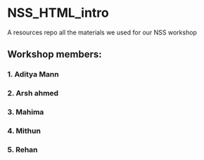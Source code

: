 # NSS_HTML_intro
A resources repo all the materials we used for our NSS workshop

## Workshop members:
### 1. Aditya Mann
### 2. Arsh ahmed
### 3. Mahima
### 4. Mithun
### 5. Rehan
